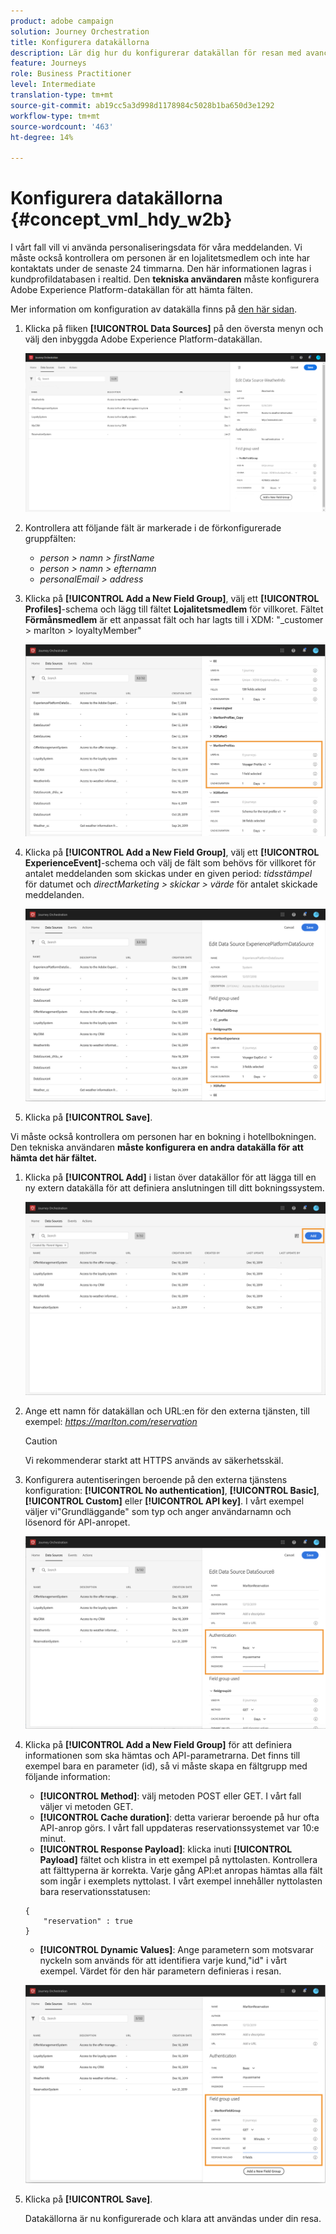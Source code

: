 ```yaml
---
product: adobe campaign
solution: Journey Orchestration
title: Konfigurera datakällorna
description: Lär dig hur du konfigurerar datakällan för resan med avancerad användning
feature: Journeys
role: Business Practitioner
level: Intermediate
translation-type: tm+mt
source-git-commit: ab19cc5a3d998d1178984c5028b1ba650d3e1292
workflow-type: tm+mt
source-wordcount: '463'
ht-degree: 14%

---
```



# Konfigurera datakällorna {#concept_vml_hdy_w2b}

I vårt fall vill vi använda personaliseringsdata för våra meddelanden. Vi måste också kontrollera om personen är en lojalitetsmedlem och inte har kontaktats under de senaste 24 timmarna. Den här informationen lagras i kundprofildatabasen i realtid. Den **tekniska användaren** måste konfigurera Adobe Experience Platform-datakällan för att hämta fälten.

Mer information om konfiguration av datakälla finns på [den här sidan](../datasource/about-data-sources.md).

1. Klicka på fliken **[!UICONTROL Data Sources]** på den översta menyn och välj den inbyggda Adobe Experience Platform-datakällan.

   ![](../assets/journey23.png)

1. Kontrollera att följande fält är markerade i de förkonfigurerade gruppfälten:

   * _person > namn > firstName_
   * _person > namn > efternamn_
   * _personalEmail > address_

1. Klicka på **[!UICONTROL Add a New Field Group]**, välj ett **[!UICONTROL Profiles]**-schema och lägg till fältet **Lojalitetsmedlem** för villkoret. Fältet **Förmånsmedlem** är ett anpassat fält och har lagts till i XDM: &quot;_customer > marlton > loyaltyMember&quot;

   ![](../assets/journeyuc2_6.png)

1. Klicka på **[!UICONTROL Add a New Field Group]**, välj ett **[!UICONTROL ExperienceEvent]**-schema och välj de fält som behövs för villkoret för antalet meddelanden som skickas under en given period: _tidsstämpel_ för datumet och _directMarketing > skickar > värde_ för antalet skickade meddelanden.

   ![](../assets/journeyuc2_7.png)

1. Klicka på **[!UICONTROL Save]**.

Vi måste också kontrollera om personen har en bokning i hotellbokningen. Den tekniska användaren **måste konfigurera en andra datakälla för att hämta det här fältet.**

1. Klicka på **[!UICONTROL Add]** i listan över datakällor för att lägga till en ny extern datakälla för att definiera anslutningen till ditt bokningssystem.

   ![](../assets/journeyuc2_9.png)

1. Ange ett namn för datakällan och URL:en för den externa tjänsten, till exempel: _https://marlton.com/reservation_

   >[!CAUTION]
   >
   >Vi rekommenderar starkt att HTTPS används av säkerhetsskäl.

1. Konfigurera autentiseringen beroende på den externa tjänstens konfiguration: **[!UICONTROL No authentication]**, **[!UICONTROL Basic]**, **[!UICONTROL Custom]** eller **[!UICONTROL API key]**. I vårt exempel väljer vi&quot;Grundläggande&quot; som typ och anger användarnamn och lösenord för API-anropet.

   ![](../assets/journeyuc2_10.png)

1. Klicka på **[!UICONTROL Add a New Field Group]** för att definiera informationen som ska hämtas och API-parametrarna. Det finns till exempel bara en parameter (id), så vi måste skapa en fältgrupp med följande information:

   * **[!UICONTROL Method]**: välj metoden POST eller GET. I vårt fall väljer vi metoden GET.
   * **[!UICONTROL Cache duration]**: detta varierar beroende på hur ofta API-anrop görs. I vårt fall uppdateras reservationssystemet var 10:e minut.
   * **[!UICONTROL Response Payload]**: klicka inuti  **[!UICONTROL Payload]** fältet och klistra in ett exempel på nyttolasten. Kontrollera att fälttyperna är korrekta. Varje gång API:et anropas hämtas alla fält som ingår i exemplets nyttolast. I vårt exempel innehåller nyttolasten bara reservationsstatusen:

   ```
   {
       "reservation" : true
   }
   ```

   * **[!UICONTROL Dynamic Values]**: Ange parametern som motsvarar nyckeln som används för att identifiera varje kund,&quot;id&quot; i vårt exempel. Värdet för den här parametern definieras i resan.

   ![](../assets/journeyuc2_11.png)

1. Klicka på **[!UICONTROL Save]**.

   Datakällorna är nu konfigurerade och klara att användas under din resa.
